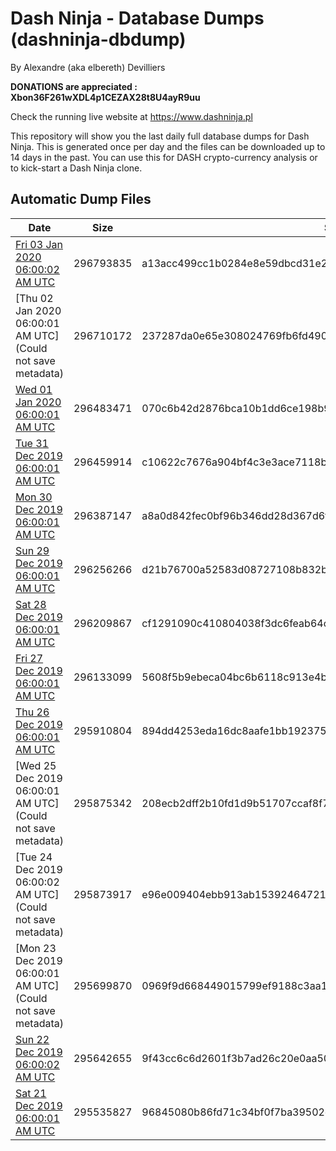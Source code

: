 # Dash Ninja - Database Dumps (dashninja-dbdump)
By Alexandre (aka elbereth) Devilliers

**DONATIONS are appreciated : Xbon36F261wXDL4p1CEZAX28t8U4ayR9uu**

Check the running live website at https://www.dashninja.pl

This repository will show you the last daily full database dumps for Dash Ninja. This is generated once per day and the files can be downloaded up to 14 days in the past.
You can use this for DASH crypto-currency analysis or to kick-start a Dash Ninja clone.


## Automatic Dump Files
| Date | Size | SHA256 |
|--|--|--|
| [Fri 03 Jan 2020 06:00:02 AM UTC](https://transfer.sh/15IlPV/dashninja-dbdump-20200103070002.tar.bz2) | 296793835 | a13acc499cc1b0284e8e59dbcd31e2d8964988f4a380df706e52662cdf877391 | 
| [Thu 02 Jan 2020 06:00:01 AM UTC](Could not save metadata) | 296710172 | 237287da0e65e308024769fb6fd490c43a4f2a77ad4470da5c9b5d73bca4af48 | 
| [Wed 01 Jan 2020 06:00:01 AM UTC](https://transfer.sh/vMJ7i/dashninja-dbdump-20200101070001.tar.bz2) | 296483471 | 070c6b42d2876bca10b1dd6ce198b968b263d59da657a6c6c35e5fbe5e05284f | 
| [Tue 31 Dec 2019 06:00:01 AM UTC](https://transfer.sh/smekT/dashninja-dbdump-20191231070001.tar.bz2) | 296459914 | c10622c7676a904bf4c3e3ace7118b28aaa9fe19ca0ddb590348bd13b500ee9b | 
| [Mon 30 Dec 2019 06:00:01 AM UTC](https://transfer.sh/JzEYD/dashninja-dbdump-20191230070001.tar.bz2) | 296387147 | a8a0d842fec0bf96b346dd28d367d6f7ad1ec7ed98d8ce22cda2bfbfacde2045 | 
| [Sun 29 Dec 2019 06:00:01 AM UTC](https://transfer.sh/lWCzd/dashninja-dbdump-20191229070001.tar.bz2) | 296256266 | d21b76700a52583d08727108b832b069925779b7227af7f11e523521f11fe360 | 
| [Sat 28 Dec 2019 06:00:01 AM UTC](https://transfer.sh/XhCwl/dashninja-dbdump-20191228070001.tar.bz2) | 296209867 | cf1291090c410804038f3dc6feab64c8451a4b880be16d15cbd6d95d9fddf68a | 
| [Fri 27 Dec 2019 06:00:01 AM UTC](https://transfer.sh/KHLpj/dashninja-dbdump-20191227070001.tar.bz2) | 296133099 | 5608f5b9ebeca04bc6b6118c913e4be947faa86efe99054876c92f303cba9858 | 
| [Thu 26 Dec 2019 06:00:01 AM UTC](https://transfer.sh/1lnyj/dashninja-dbdump-20191226070001.tar.bz2) | 295910804 | 894dd4253eda16dc8aafe1bb1923758c4ae531befa4acf376aaa24b686837cbb | 
| [Wed 25 Dec 2019 06:00:01 AM UTC](Could not save metadata) | 295875342 | 208ecb2dff2b10fd1d9b51707ccaf8f74b2c5b51b635d554ecd521fd3aa25591 | 
| [Tue 24 Dec 2019 06:00:02 AM UTC](Could not save metadata) | 295873917 | e96e009404ebb913ab15392464721dd091016d0b546bbdb0ba619eb6896850e1 | 
| [Mon 23 Dec 2019 06:00:01 AM UTC](Could not save metadata) | 295699870 | 0969f9d668449015799ef9188c3aa1a07431406b5c92ceb0a214b42587353a89 | 
| [Sun 22 Dec 2019 06:00:02 AM UTC](https://transfer.sh/ysnga/dashninja-dbdump-20191222070002.tar.bz2) | 295642655 | 9f43cc6c6d2601f3b7ad26c20e0aa50d2d870847440936835ad3ca17b95464b6 | 
| [Sat 21 Dec 2019 06:00:01 AM UTC](https://transfer.sh/CwuoW/dashninja-dbdump-20191221070001.tar.bz2) | 295535827 | 96845080b86fd71c34bf0f7ba39502d14a6fba8dcf76b3777a8308362607cc7b | 
